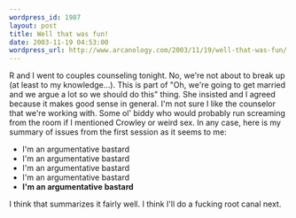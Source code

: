 ```yaml
--- 
wordpress_id: 1987
layout: post
title: Well that was fun!
date: 2003-11-19 04:53:00
wordpress_url: http://www.arcanology.com/2003/11/19/well-that-was-fun/
---
```

R and I went to couples counseling tonight. No, we&apos;re not about to break up (at least to my knowledge...). This is part of "Oh, we&apos;re going to get married and we argue a lot so we should do this" thing. She insisted and I agreed because it makes good sense in general. I&apos;m not sure I like the counselor that we&apos;re working with. Some ol&apos; biddy who would probably run screaming from the room if I mentioned Crowley or weird sex. In any case, here is my summary of issues from the first session as it seems to me:<ul>
                                                                                                                                                          <li>
                                                                                                                                                            I&apos;m an argumentative bastard
                                                                                                                                                          </li>
                                                                                                                                                          <li>
                                                                                                                                                            I&apos;m an argumentative bastard
                                                                                                                                                          </li>
                                                                                                                                                          <li>
                                                                                                                                                            I&apos;m an argumentative bastard
                                                                                                                                                          </li>
                                                                                                                                                          <li>
                                                                                                                                                            I&apos;m an argumentative bastard
                                                                                                                                                          </li>
                                                                                                                                                          <li>
                                                                                                                                                            <b>I&apos;m an argumentative bastard</b>
                                                                                                                                                          </li>
                                                                                                                                                        </ul>I think that summarizes it fairly well. I think I&apos;ll do a fucking root canal next.